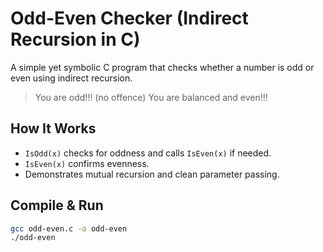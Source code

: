 # Odd-Even Checker (Indirect Recursion in C)

A simple yet symbolic C program that checks whether a number is odd or even using indirect recursion.

> You are odd!!! (no offence) 
> You are balanced and even!!!

## How It Works
- `IsOdd(x)` checks for oddness and calls `IsEven(x)` if needed.
- `IsEven(x)` confirms evenness.
- Demonstrates mutual recursion and clean parameter passing.

## Compile & Run
```bash
gcc odd-even.c -o odd-even
./odd-even

